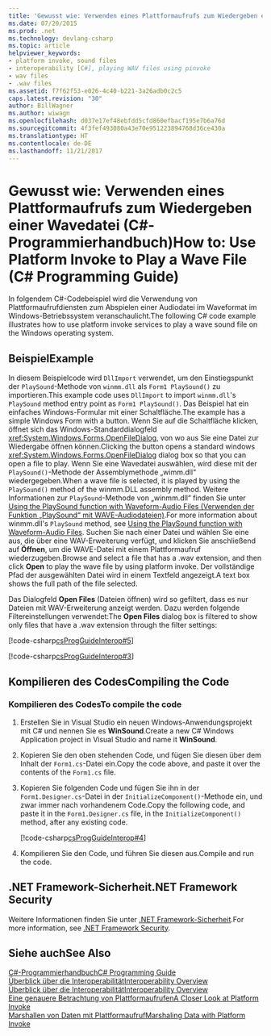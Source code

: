```yaml
---
title: 'Gewusst wie: Verwenden eines Plattformaufrufs zum Wiedergeben einer Wavedatei (C#-Programmierhandbuch)'
ms.date: 07/20/2015
ms.prod: .net
ms.technology: devlang-csharp
ms.topic: article
helpviewer_keywords:
- platform invoke, sound files
- interoperability [C#], playing WAV files using pinvoke
- wav files
- .wav files
ms.assetid: f7f62f53-e026-4c40-b221-3a26adb0c2c5
caps.latest.revision: "30"
author: BillWagner
ms.author: wiwagn
ms.openlocfilehash: d037e17ef48ebfdd5cfd860efbacf195e7b6a76d
ms.sourcegitcommit: 4f3fef493080a43e70e951223894768d36ce430a
ms.translationtype: HT
ms.contentlocale: de-DE
ms.lasthandoff: 11/21/2017
---
```

# <a name="how-to-use-platform-invoke-to-play-a-wave-file-c-programming-guide"></a><span data-ttu-id="50539-102">Gewusst wie: Verwenden eines Plattformaufrufs zum Wiedergeben einer Wavedatei (C#-Programmierhandbuch)</span><span class="sxs-lookup"><span data-stu-id="50539-102">How to: Use Platform Invoke to Play a Wave File (C# Programming Guide)</span></span>
<span data-ttu-id="50539-103">In folgendem C#-Codebeispiel wird die Verwendung von Plattformaufrufdiensten zum Abspielen einer Audiodatei im Waveformat im Windows-Betriebssystem veranschaulicht.</span><span class="sxs-lookup"><span data-stu-id="50539-103">The following C# code example illustrates how to use platform invoke services to play a wave sound file on the Windows operating system.</span></span>  
  
## <a name="example"></a><span data-ttu-id="50539-104">Beispiel</span><span class="sxs-lookup"><span data-stu-id="50539-104">Example</span></span>  
 <span data-ttu-id="50539-105">In diesem Beispielcode wird `DllImport` verwendet, um den Einstiegspunkt der `PlaySound`-Methode von `winmm.dll` als `Form1 PlaySound()` zu importieren.</span><span class="sxs-lookup"><span data-stu-id="50539-105">This example code uses `DllImport` to import `winmm.dll`'s `PlaySound` method entry point as `Form1 PlaySound()`.</span></span> <span data-ttu-id="50539-106">Das Beispiel hat ein einfaches Windows-Formular mit einer Schaltfläche.</span><span class="sxs-lookup"><span data-stu-id="50539-106">The example has a simple Windows Form with a button.</span></span> <span data-ttu-id="50539-107">Wenn Sie auf die Schaltfläche klicken, öffnet sich das Windows-Standarddialogfeld <xref:System.Windows.Forms.OpenFileDialog>, von wo aus Sie eine Datei zur Wiedergabe öffnen können.</span><span class="sxs-lookup"><span data-stu-id="50539-107">Clicking the button opens a standard windows <xref:System.Windows.Forms.OpenFileDialog> dialog box so that you can open a file to play.</span></span> <span data-ttu-id="50539-108">Wenn Sie eine Wavedatei auswählen, wird diese mit der `PlaySound()`-Methode der Assemblymethode „wimm.dll“ wiedergegeben.</span><span class="sxs-lookup"><span data-stu-id="50539-108">When a wave file is selected, it is played by using the `PlaySound()` method of the winmm.DLL assembly method.</span></span> <span data-ttu-id="50539-109">Weitere Informationen zur `PlaySound`-Methode von „winmm.dll“ finden Sie unter [Using the PlaySound function with Waveform-Audio Files (Verwenden der Funktion „PlaySound“ mit WAVE-Audiodateien)](http://go.microsoft.com/fwlink/?LinkId=148553).</span><span class="sxs-lookup"><span data-stu-id="50539-109">For more information about winmm.dll's `PlaySound` method, see [Using the PlaySound function with Waveform-Audio Files](http://go.microsoft.com/fwlink/?LinkId=148553).</span></span> <span data-ttu-id="50539-110">Suchen Sie nach einer Datei und wählen Sie eine aus, die über eine WAV-Erweiterung verfügt, und klicken Sie anschließend auf **Öffnen**, um die WAVE-Datei mit einem Plattformaufruf wiederzugeben.</span><span class="sxs-lookup"><span data-stu-id="50539-110">Browse and select a file that has a .wav extension, and then click **Open** to play the wave file by using platform invoke.</span></span> <span data-ttu-id="50539-111">Der vollständige Pfad der ausgewählten Datei wird in einem Textfeld angezeigt.</span><span class="sxs-lookup"><span data-stu-id="50539-111">A text box shows the full path of the file selected.</span></span>  
  
 <span data-ttu-id="50539-112">Das Dialogfeld **Open Files** (Dateien öffnen) wird so gefiltert, dass es nur Dateien mit WAV-Erweiterung anzeigt werden. Dazu werden folgende Filtereinstellungen verwendet:</span><span class="sxs-lookup"><span data-stu-id="50539-112">The **Open Files** dialog box is filtered to show only files that have a .wav extension through the filter settings:</span></span>  
  
 [!code-csharp[csProgGuideInterop#5](../../../csharp/programming-guide/interop/codesnippet/CSharp/how-to-use-platform-invoke-to-play-a-wave-file_1.cs)]  
  
 [!code-csharp[csProgGuideInterop#3](../../../csharp/programming-guide/interop/codesnippet/CSharp/how-to-use-platform-invoke-to-play-a-wave-file_2.cs)]  
  
## <a name="compiling-the-code"></a><span data-ttu-id="50539-113">Kompilieren des Codes</span><span class="sxs-lookup"><span data-stu-id="50539-113">Compiling the Code</span></span>  
  
### <a name="to-compile-the-code"></a><span data-ttu-id="50539-114">Kompilieren des Codes</span><span class="sxs-lookup"><span data-stu-id="50539-114">To compile the code</span></span>  
  
1.  <span data-ttu-id="50539-115">Erstellen Sie in Visual Studio ein neuen Windows-Anwendungsprojekt mit C# und nennen Sie es **WinSound**.</span><span class="sxs-lookup"><span data-stu-id="50539-115">Create a new C# Windows Application project in Visual Studio and name it **WinSound**.</span></span>  
  
2.  <span data-ttu-id="50539-116">Kopieren Sie den oben stehenden Code, und fügen Sie diesen über dem Inhalt der `Form1.cs`-Datei ein.</span><span class="sxs-lookup"><span data-stu-id="50539-116">Copy the code above, and paste it over the contents of the `Form1.cs` file.</span></span>  
  
3.  <span data-ttu-id="50539-117">Kopieren Sie folgenden Code und fügen Sie ihn in der `Form1.Designer.cs`-Datei in der `InitializeComponent()`-Methode ein, und zwar immer nach vorhandenem Code.</span><span class="sxs-lookup"><span data-stu-id="50539-117">Copy the following code, and paste it in the `Form1.Designer.cs` file, in the `InitializeComponent()` method, after any existing code.</span></span>  
  
     [!code-csharp[csProgGuideInterop#4](../../../csharp/programming-guide/interop/codesnippet/CSharp/how-to-use-platform-invoke-to-play-a-wave-file_3.cs)]  
  
4.  <span data-ttu-id="50539-118">Kompilieren Sie den Code, und führen Sie diesen aus.</span><span class="sxs-lookup"><span data-stu-id="50539-118">Compile and run the code.</span></span>  
  
## <a name="net-framework-security"></a><span data-ttu-id="50539-119">.NET Framework-Sicherheit</span><span class="sxs-lookup"><span data-stu-id="50539-119">.NET Framework Security</span></span>  
 <span data-ttu-id="50539-120">Weitere Informationen finden Sie unter [.NET Framework-Sicherheit](http://go.microsoft.com/fwlink/?LinkId=37122).</span><span class="sxs-lookup"><span data-stu-id="50539-120">For more information, see [.NET Framework Security](http://go.microsoft.com/fwlink/?LinkId=37122).</span></span>  
  
## <a name="see-also"></a><span data-ttu-id="50539-121">Siehe auch</span><span class="sxs-lookup"><span data-stu-id="50539-121">See Also</span></span>  
 [<span data-ttu-id="50539-122">C#-Programmierhandbuch</span><span class="sxs-lookup"><span data-stu-id="50539-122">C# Programming Guide</span></span>](../../../csharp/programming-guide/index.md)  
 [<span data-ttu-id="50539-123">Überblick über die Interoperabilität</span><span class="sxs-lookup"><span data-stu-id="50539-123">Interoperability Overview</span></span>](../../../csharp/programming-guide/interop/interoperability-overview.md)  
 [<span data-ttu-id="50539-124">Überblick über die Interoperabilität</span><span class="sxs-lookup"><span data-stu-id="50539-124">Interoperability Overview</span></span>](../../../csharp/programming-guide/interop/interoperability-overview.md)  
 [<span data-ttu-id="50539-125">Eine genauere Betrachtung von Plattformaufrufen</span><span class="sxs-lookup"><span data-stu-id="50539-125">A Closer Look at Platform Invoke</span></span>](http://msdn.microsoft.com/en-us/ba9dd55b-2eaa-45cd-8afd-75cb8d64d243)  
 [<span data-ttu-id="50539-126">Marshallen von Daten mit Plattformaufruf</span><span class="sxs-lookup"><span data-stu-id="50539-126">Marshaling Data with Platform Invoke</span></span>](../../../framework/interop/marshaling-data-with-platform-invoke.md)
